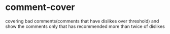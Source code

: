# comment-cover
covering bad comments(comments that have dislikes over threshold) and show the comments only that has recommended more than twice of dislikes
